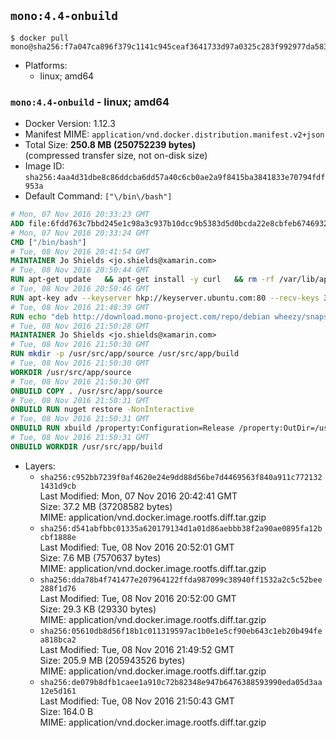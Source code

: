 ## `mono:4.4-onbuild`

```console
$ docker pull mono@sha256:f7a047ca896f379c1141c945ceaf3641733d97a0325c283f992977da58387cf8
```

-	Platforms:
	-	linux; amd64

### `mono:4.4-onbuild` - linux; amd64

-	Docker Version: 1.12.3
-	Manifest MIME: `application/vnd.docker.distribution.manifest.v2+json`
-	Total Size: **250.8 MB (250752239 bytes)**  
	(compressed transfer size, not on-disk size)
-	Image ID: `sha256:4aa4d31dbe8c86ddcba6dd57a40c6cb0ae2a9f8415ba3841833e70794fdf953a`
-	Default Command: `["\/bin\/bash"]`

```dockerfile
# Mon, 07 Nov 2016 20:33:23 GMT
ADD file:6fdd763c7bbd245e1c98a3c937b10dcc9b5383d5d0bcda22e8cbfeb6746932da in / 
# Mon, 07 Nov 2016 20:33:24 GMT
CMD ["/bin/bash"]
# Tue, 08 Nov 2016 20:41:54 GMT
MAINTAINER Jo Shields <jo.shields@xamarin.com>
# Tue, 08 Nov 2016 20:50:44 GMT
RUN apt-get update   && apt-get install -y curl   && rm -rf /var/lib/apt/lists/*
# Tue, 08 Nov 2016 20:50:46 GMT
RUN apt-key adv --keyserver hkp://keyserver.ubuntu.com:80 --recv-keys 3FA7E0328081BFF6A14DA29AA6A19B38D3D831EF
# Tue, 08 Nov 2016 21:48:39 GMT
RUN echo "deb http://download.mono-project.com/repo/debian wheezy/snapshots/4.4.2.11 main" > /etc/apt/sources.list.d/mono-xamarin.list   && apt-get update   && apt-get install -y binutils mono-devel ca-certificates-mono fsharp mono-vbnc nuget referenceassemblies-pcl   && rm -rf /var/lib/apt/lists/* /tmp/*
# Tue, 08 Nov 2016 21:50:28 GMT
MAINTAINER Jo Shields <jo.shields@xamarin.com>
# Tue, 08 Nov 2016 21:50:30 GMT
RUN mkdir -p /usr/src/app/source /usr/src/app/build
# Tue, 08 Nov 2016 21:50:30 GMT
WORKDIR /usr/src/app/source
# Tue, 08 Nov 2016 21:50:30 GMT
ONBUILD COPY . /usr/src/app/source
# Tue, 08 Nov 2016 21:50:31 GMT
ONBUILD RUN nuget restore -NonInteractive
# Tue, 08 Nov 2016 21:50:31 GMT
ONBUILD RUN xbuild /property:Configuration=Release /property:OutDir=/usr/src/app/build/
# Tue, 08 Nov 2016 21:50:31 GMT
ONBUILD WORKDIR /usr/src/app/build
```

-	Layers:
	-	`sha256:c952bb7239f0af4620e24e9dd88d56be7d4469563f840a911c7721321431d9cb`  
		Last Modified: Mon, 07 Nov 2016 20:42:41 GMT  
		Size: 37.2 MB (37208582 bytes)  
		MIME: application/vnd.docker.image.rootfs.diff.tar.gzip
	-	`sha256:d541abfbbc01335a620179134d1a01d86aebbb38f2a90ae0895fa12bcbf1888e`  
		Last Modified: Tue, 08 Nov 2016 20:52:01 GMT  
		Size: 7.6 MB (7570637 bytes)  
		MIME: application/vnd.docker.image.rootfs.diff.tar.gzip
	-	`sha256:dda78b4f741477e207964122ffda987099c38940ff1532a2c5c52bee288f1d76`  
		Last Modified: Tue, 08 Nov 2016 20:52:00 GMT  
		Size: 29.3 KB (29330 bytes)  
		MIME: application/vnd.docker.image.rootfs.diff.tar.gzip
	-	`sha256:05610db8d56f18b1c011319597ac1b0e1e5cf90eb643c1eb20b494fea818bca2`  
		Last Modified: Tue, 08 Nov 2016 21:49:52 GMT  
		Size: 205.9 MB (205943526 bytes)  
		MIME: application/vnd.docker.image.rootfs.diff.tar.gzip
	-	`sha256:de079b8dfb1caee1a910c72b82348e947b6476388593990eda05d3aa12e5d161`  
		Last Modified: Tue, 08 Nov 2016 21:50:43 GMT  
		Size: 164.0 B  
		MIME: application/vnd.docker.image.rootfs.diff.tar.gzip
